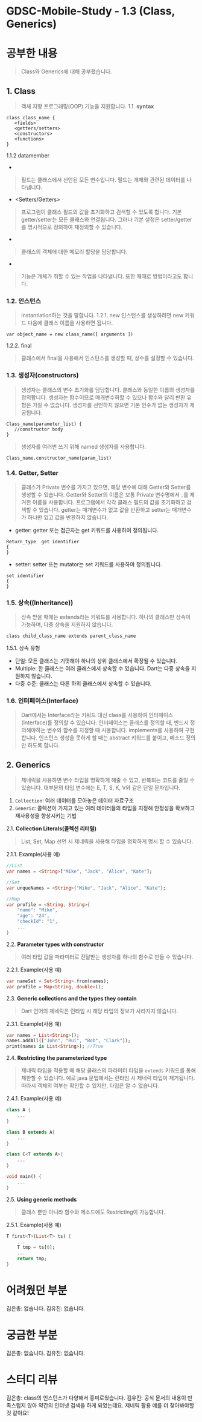 # GDSC-Mobile-Study - 1.3 (Class, Generics)

# 공부한 내용
> Class와 Generics에 대해 공부했습니다.

## 1. Class
> 객체 지향 프로그래밍(OOP) 기능을 지원합니다. 
1.1. **syntax**
```
class class_name {  
   <fields> 
   <getters/setters> 
   <constructors> 
   <functions> 
}
```

1.1.2 datamember
- <fields>
> 필드는 클래스에서 선언된 모든 변수입니다. 필드는 개체와 관련된 데이터를 나타냅니다.
- <Setters/Getters>
> 프로그램이 클래스 필드의 값을 초기화하고 검색할 수 있도록 합니다. 기본 getter/setter는 모든 클래스와 연결됩니다. 그러나 기본 설정은 setter/getter를 명시적으로 정의하여 재정의할 수 있습니다.
- <constructors>
> 클래스의 객체에 대한 메모리 할당을 담당합니다.
- <functions>
> 기능은 개체가 취할 수 있는 작업을 나타냅니다. 또한 때때로 방법이라고도 합니다.

### 1.2. **인스턴스**
> instantiation하는 것을 말합니다. 
1.2.1. new
>인스턴스를 생성하려면 new 키워드 다음에 클래스 이름을 사용하면 됩니다.
```
var object_name = new class_name([ arguments ])
```
1.2.2. final
>클래스에서 final을 사용해서 인스턴스를 생성할 때, 상수를 설정할 수 있습니다.

### 1.3. **생성자(constructors)**
> 생성자는 클래스의 변수 초기화를 담당합니다. 클래스와 동일한 이름의 생성자를 정의합니다. 생성자는 함수이므로 매개변수화할 수 있으나 함수와 달리 반환 유형은 가질 수 없습니다. 생성자를 선언하지 않으면 기본 인수가 없는 생성자가 제공됩니다.
```
Class_name(parameter_list) { 
   //constructor body 
}
```
> 생성자를 여러번 쓰기 위해 named 생성자를 사용합니다.
```
Class_name.constructor_name(param_list)
```

### 1.4. **Getter, Setter**
>클래스가 Private 변수를 가지고 있으면, 해당 변수에 대해 Getter와 Setter를 생성할 수 있습니다. Getter와 Setter의 이름은 보통 Private 변수명에서 _를 제거한 이름을 사용합니다. 프로그램에서 각각 클래스 필드의 값을 초기화하고 검색할 수 있습니다. 
>getter는 매개변수가 없고 값을 반환하고 setter는 매개변수가 하나만 있고 값을 반환하지 않습니다.
- getter: getter 또는 접근자는 get 키워드를 사용하여 정의됩니다.
```
Return_type  get identifier 
{ 
} 
```
- setter: setter 또는 mutator는 set 키워드를 사용하여 정의됩니다.
```
set identifier 
{ 
}
```

### 1.5. **상속((Inheritance))**
> 상속 받을 때에는 extends라는 키워드를 사용합니다. 하나의 클래스만 상속이 가능하며, 다중 상속을 지원하지 않습니다.
```
class child_class_name extends parent_class_name 
```
1.5.1. 상속 유형
- 단일: 모든 클래스는 기껏해야 하나의 상위 클래스에서 확장될 수 있습니다.
- Multiple: 한 클래스는 여러 클래스에서 상속할 수 있습니다. Dart는 다중 상속을 지원하지 않습니다.
- 다중 수준: 클래스는 다른 하위 클래스에서 상속할 수 있습니다.

### 1.6. **인터페이스(Interface)**
> Dart에서는 Interface라는 키워드 대신 class를 사용하여 인터페이스(Interface)를 정의할 수 있습니다. 인터페이스는 클래스를 정의할 때, 반드시 정의해야하는 변수와 함수를 지정할 때 사용합니다. 
> implements를 사용하여 구현합니다. 인스턴스 생성을 못하게 할 때는 abstract 키워드를 붙이고, 메소드 정의만 하도록 합니다.

## 2. Generics
> 제네릭을 사용하면 변수 타입을 명확하게 해줄 수 있고, 반복되는 코드를 줄일 수 있습니다. 대부분의 타입 변수에는 E, T, S, K, V와 같은 단일 문자입니다.
1. `Collection`: 여러 데이터를 모아놓은 데이터 자료구조
2. `Generic`: 콜렉션이 가지고 있는 여러 데이터들의 타입을 지정해 안정성을 확보하고 재사용성을 향상시키는 기법

2.1. **Collection Literals(콜렉션 리터럴)**
> List, Set, Map 선언 시 제네릭을 사용해 타입을 명확하게 명시 할 수 있습니다.

2.1.1. Example(사용 예)
```Dart
//List
var names = <String>["Mike", "Jack", "Alice", "Kate"];

//Set
var unqueNames = <String>{"Mike", "Jack", "Alice", "Kate"};

//Map
var profile = <String, String>{
    "name": "Mike",
    "age": "24",
    "checkId": "1",
    ...
}
```

2.2. **Parameter types with constructor**
> 여러 타입 값을 파라미터로 전달받는 생성자를 하나의 함수로 만들 수 있습니다.

2.2.1. Example(사용 예)
```Dart
var nameSet = Set<String>.from(names);
var profile = Map<String, double>();
```

2.3. **Generic collections and the types they contain**
> Dart 언어의 제네릭은 런타임 시 해당 타입의 정보가 사라지지 않습니다.

2.3.1. Example(사용 예)
```Dart
var names = List<String>();
names.addAll(["John", "Rui", "Bob", "Clark"]);
print(names is List<String>); //True
```

2.4. **Restricting the parameterized type**
> 제네릭 타입을 적용할 때 해당 클래스의 파라미터 타입을 `extends` 키워드를 통해 제한할 수 있습니다. 예로 java 문법에서는 런타임 시 제네릭 타입이 제거됩니다. 따라서 객체의 여부는 확인할 수 있지만, 타입은 알 수 없습니다. 

2.4.1. Example(사용 예)
```Dart
class A {
    ...
}

class B extends A{
    ...
}

class C<T extends A>{
    ...
}

void main() {
    ...
}
```

2.5. **Using generic methods**
> 클래스 뿐만 아니라 함수와 메소드에도 Restricting이 가능합니다.

2.5.1. Example(사용 예)
```Dart
T first<T>(List<T> ts) {
    ...
    T tmp = ts[0];
    ...
    return tmp;
}
```


# 어려웠던 부분
김은총: 없습니다.
김유진: 없습니다.

# 궁금한 부분
김은총: 없습니다.
김유진: 없습니다.

# 스터디 리뷰
김은총: class의 인스턴스가 다양해서 흥미로웠습니다.
김유진: 공식 문서의 내용이 만족스럽지 않아 약간의 인터넷 검색을 하게 되었는데요. 제네릭 활용 예를 더 찾아봐야할 것 같아요!
